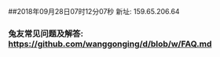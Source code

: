 ##2018年09月28日07时12分07秒 新址: 159.65.206.64
### 兔友常见问题及解答: https://github.com/wanggonging/d/blob/w/FAQ.md
